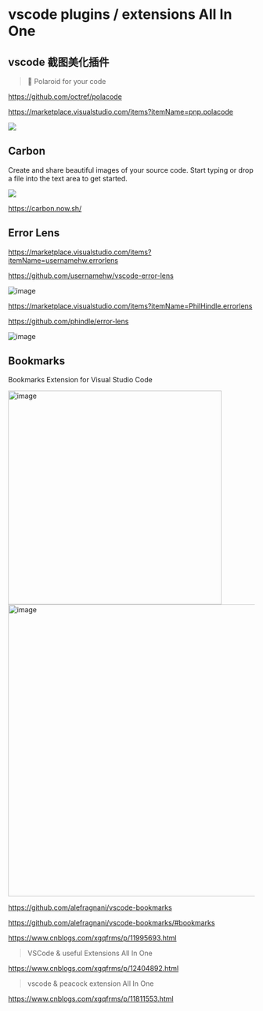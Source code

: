 # vscode plugins / extensions All In One



## vscode 截图美化插件

> 📸 Polaroid for your code

https://github.com/octref/polacode

https://marketplace.visualstudio.com/items?itemName=pnp.polacode

![](https://img2022.cnblogs.com/blog/740516/202203/740516-20220316112111140-1107096393.png)

## Carbon

Create and share beautiful images of your source code.
Start typing or drop a file into the text area to get started.

![](https://img2022.cnblogs.com/blog/740516/202203/740516-20220316112450263-1242279770.png)

https://carbon.now.sh/


## Error Lens

https://marketplace.visualstudio.com/items?itemName=usernamehw.errorlens

https://github.com/usernamehw/vscode-error-lens

![image](https://user-images.githubusercontent.com/7291672/187972044-9430cb6c-8345-439d-8d33-7d8e7b71e9bc.png)


https://marketplace.visualstudio.com/items?itemName=PhilHindle.errorlens

https://github.com/phindle/error-lens

![image](https://user-images.githubusercontent.com/7291672/187972287-93d57961-cd25-4269-a46f-f5ddc4059551.png)


## Bookmarks

Bookmarks Extension for Visual Studio Code

<img width="436" alt="image" src="https://user-images.githubusercontent.com/7291672/195303145-fcec9ba0-f28a-441f-96ce-265c21799d01.png">

<img width="595" alt="image" src="https://user-images.githubusercontent.com/7291672/195303382-786786bf-41ae-42e1-9c55-b72aa0089d14.png">


https://github.com/alefragnani/vscode-bookmarks

https://github.com/alefragnani/vscode-bookmarks/#bookmarks

https://www.cnblogs.com/xgqfrms/p/11995693.html


> VSCode & useful Extensions All In One 

https://www.cnblogs.com/xgqfrms/p/12404892.html



> vscode & peacock extension All In One 

https://www.cnblogs.com/xgqfrms/p/11811553.html
